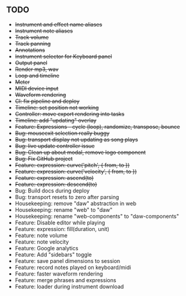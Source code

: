 ## TODO

* ~~Instrument and effect name aliases~~
* ~~Instrument note aliases~~
* ~~Track volume~~
* ~~Track panning~~
* ~~Annotations~~
* ~~Instrument selector for Keyboard panel~~
* ~~Output panel~~
* ~~Render mp3, wav~~
* ~~Loop and timeline~~
* ~~Meter~~
* ~~MIDI device input~~
* ~~Waveform rendering~~
* ~~CI: fix pipeline and deploy~~
* ~~Timeline: set position not working~~
* ~~Controller: move export rendering into tasks~~
* ~~Timeline: add "updating" overlay~~
* ~~Feature: Expressions - cycle (loop), randomize, transpose, bounce~~
* ~~Bug: mouseexit selection really buggy~~
* ~~Bug: transport display not updating as song plays~~
* ~~Bug: live update controller issue~~
* ~~Bug: Clean up about modal, remove logo component~~
* ~~Bug: Fix GitHub project~~
* ~~Feature: expression: curve('pitch', { from, to })~~
* ~~Feature: expression: curve('velocity', { from, to })~~
* ~~Feature: expression: ascend(to)~~
* ~~Feature: expression: descend(to)~~
* Bug: Build docs during deploy
* Bug: transport resets to zero after parsing
* Housekeeping: remove "daw" abstraction in web
* Housekeeping: rename "web" to "daw"
* Housekeeping: rename "web-components" to "daw-components"
* Feature: Disable editor while playing
* Feature: expression: fill(duration, unit)
* Feature: note volume
* Feature: note velocity
* Feature: Google analytics
* Feature: Add "sidebars" toggle
* Feature: save panel dimensions to session
* Feature: record notes played on keyboard/midi
* Feature: faster waveform rendering
* Feature: merge phrases and expressions
* Feature: loader during instrument download
